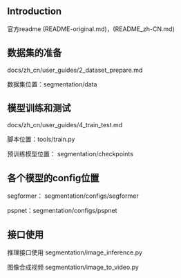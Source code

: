 ## Introduction
官方readme (README-original.md)，(README_zh-CN.md)

## 数据集的准备    
docs/zh_cn/user_guides/2_dataset_prepare.md

数据集位置：segmentation/data

## 模型训练和测试  
docs/zh_cn/user_guides/4_train_test.md

脚本位置：tools/train.py

预训练模型位置： segmentation/checkpoints


## 各个模型的config位置
segformer： segmentation/configs/segformer

pspnet：segmentation/configs/pspnet


## 接口使用
推理接口使用 segmentation/image_inference.py

图像合成视频 segmentation/image_to_video.py